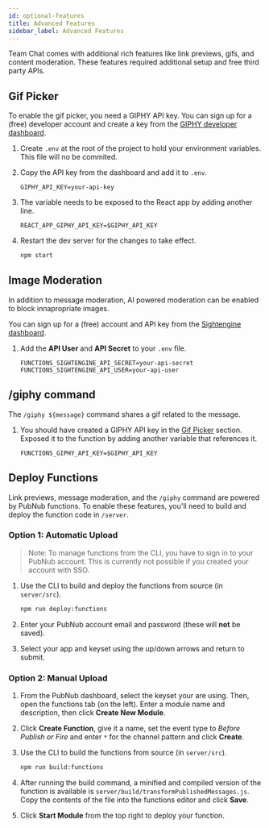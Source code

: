 ```yaml
---
id: optional-features
title: Advanced Features
sidebar_label: Advanced Features
---
```


Team Chat comes with additional rich features like link previews, gifs, and content moderation.
These features required additional setup and free third party APIs.

## Gif Picker

To enable the gif picker, you need a GIPHY API key.
You can sign up for a (free) developer account and create a key from the [GIPHY developer dashboard](https://developers.giphy.com/dashboard/).

1. Create `.env` at the root of the project to hold your environment variables. This file will no be commited.

1. Copy the API key from the dashboard and add it to `.env`.

    ```dotenv
    GIPHY_API_KEY=your-api-key
    ```

1. The variable needs to be exposed to the React app by adding another line.

    ```dotenv
    REACT_APP_GIPHY_API_KEY=$GIPHY_API_KEY
    ```


1. Restart the dev server for the changes to take effect.

    ```bash
    npm start
    ```


## Image Moderation

In addition to message moderation, AI powered moderation can be enabled to block innapropriate images.

You can sign up for a (free) account and API key from the [Sightengine dashboard](https://dashboard.sightengine.com/).

1. Add the **API User** and **API Secret** to your `.env` file.

    ```dotenv
    FUNCTIONS_SIGHTENGINE_API_SECRET=your-api-secret
    FUNCTIONS_SIGHTENGINE_API_USER=your-api-user
    ```

## /giphy command

The `/giphy ${message}` command shares a gif related to the message.

1. You should have created a GIPHY API key in the [Gif Picker](#gif-picker) section. Exposed it to the function by adding another variable that references it.

    ```dotenv
    FUNCTIONS_GIPHY_API_KEY=$GIPHY_API_KEY
    ```

## Deploy Functions

Link previews, message moderation, and the `/giphy` command are powered by PubNub functions. To enable these features, you'll need to build and deploy the function code in `/server`.

### Option 1: Automatic Upload

> Note: To manage functions from the CLI, you have to sign in to your PubNub account. This is currently not possible if you created your account with SSO.

1. Use the CLI to build and deploy the functions from source (in `server/src`).

    ```bash
    npm run deploy:functions
    ```

1. Enter your PubNub account email and password (these will **not** be saved).

1. Select your app and keyset using the up/down arrows and return to submit.

### Option 2: Manual Upload

1. From the PubNub dashboard, select the keyset your are using. Then, open the functions tab (on the left). Enter a module name and description, then click **Create New Module**.

1. Click **Create Function**, give it a name, set the event type to *Before Publish or Fire* and enter `*` for the channel pattern and click **Create**.

1. Use the CLI to build the functions from source (in `server/src`).

    ```bash
    npm run build:functions
    ```

1. After running the build command, a minified and compiled version of the function is available is `server/build/transformPublishedMessages.js`. Copy the contents of the file into the functions editor and click **Save**.

1. Click **Start Module** from the top right to deploy your function.